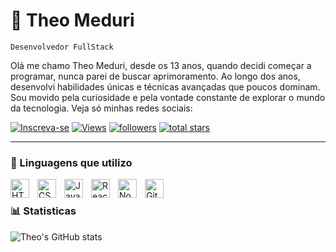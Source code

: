 # 🐬 Theo Meduri

<code>Desenvolvedor FullStack</code>

Olá me chamo Theo Meduri, desde os 13 anos, quando decidi começar a programar, nunca parei de buscar aprimoramento. Ao longo dos anos, desenvolvi habilidades únicas e técnicas avançadas que poucos dominam. Sou movido pela curiosidade e pela vontade constante de explorar o mundo da tecnologia. Veja só minhas redes sociais:

 <p align="left">
      <a href="https://www.youtube.com/@ymeduzx?sub_confirmation=1">
         <img alt="Inscreva-se" title="Inscreva-se" src="https://custom-icon-badges.demolab.com/youtube/channel/subscribers/UCMpX9smqniVFbhFpd9pt4UQ?color=%23E05D44&label=SUBSCRIBE&logo=video&logoColor=white&style=for-the-badge&labelColor=CE4630"/></a> 
      <a href="https://www.youtube.com/c/ymeduzx">
         <img alt="Views" title="YouTube views" src="https://custom-icon-badges.demolab.com/youtube/channel/views/UCMpX9smqniVFbhFpd9pt4UQ?color=%23E1AD0E&logo=eye&logoColor=white&style=for-the-badge&labelColor=C79600"/></a> 
      <a href="https://github.com/TheoMeduri?tab=followers">
         <img alt="followers" title="GitHub" src="https://custom-icon-badges.demolab.com/github/followers/TheoMeduri?color=236ad3&labelColor=1155ba&style=for-the-badge&logo=person-add&label=Follow&logoColor=white"/></a>
      <a href="https://github.com/TheoMeduri?tab=repositories&sort=stargazers">
         <img alt="total stars" title="Total stars on GitHub" src="https://custom-icon-badges.demolab.com/github/stars/ForrestKnight?color=55960c&style=for-the-badge&labelColor=488207&logo=star"/></a>
   </p>

<hr>

### 🧰 Linguagens que utilizo

<img align="left" alt="HTML" width="30px" style="padding-right:10px;" src="https://cdn.jsdelivr.net/gh/devicons/devicon/icons/html5/html5-plain.svg" />
<img align="left" alt="CSS" width="30px" style="padding-right:10px;" src="https://cdn.jsdelivr.net/gh/devicons/devicon/icons/css3/css3-plain.svg" />
<img align="left" alt="JavaScript" width="30px" style="padding-right:10px;" src="https://cdn.jsdelivr.net/gh/devicons/devicon/icons/javascript/javascript-plain.svg" />
<img align="left" alt="React" width="30px" style="padding-right:10px;" src="https://cdn.jsdelivr.net/gh/devicons/devicon/icons/react/react-original.svg" />
<img align="left" alt="NodeJS" width="30px" style="padding-right:10px;" src="https://cdn.jsdelivr.net/gh/devicons/devicon/icons/nodejs/nodejs-original.svg" />
<img align="left" alt="GitHub" width="30px" style="padding-right:10px;" src="https://cdn.jsdelivr.net/gh/devicons/devicon/icons/github/github-original.svg" />

<br>

### 📊 Statisticas

![Theo's GitHub stats](https://github-readme-stats.vercel.app/api?username=theomeduri&show_icons=true&theme=gruvbox)
